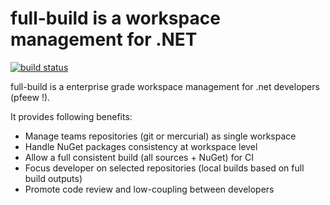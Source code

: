 full-build is a workspace management for .NET
=============================================
[![build status](https://ci.appveyor.com/api/projects/status/github/pchalamet/full-build?branch=master)](https://ci.appveyor.com/api/projects/status/github/pchalamet/full-build?branch=master)

full-build is a enterprise grade workspace management for .net developers (pfeew !).

It provides following benefits:
* Manage teams repositories (git or mercurial) as single workspace
* Handle NuGet packages consistency at workspace level
* Allow a full consistent build (all sources + NuGet) for CI
* Focus developer on selected repositories (local builds based on full build outputs)
* Promote code review and low-coupling between developers
